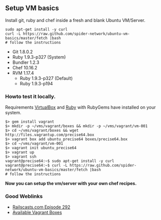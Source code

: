 Setup VM basics
---------------
Install git, ruby and chef inside a fresh and blank Ubuntu VM/Server.

    sudo apt-get install -y curl
    curl -L https://raw.github.com/spider-network/ubuntu-vm-basics/master/fetch |bash
    # follow the instructions

* Git 1.8.0.2
* Ruby 1.9.3-p327 (System)
* Bundler 1.2.3
* Chef 10.16.2
* RVM 1.17.4
  * Ruby 1.9.3-p327 (Default)
  * Ruby 1.9.3-p194


### Howto test it locally.
Requirements [VirtualBox](https://www.virtualbox.org/) and [Ruby](http://www.ruby-lang.org/en/) with RubyGems have installed on your system.

    $> gem install vagrant
    $> mkdir -p ~/vms/vagrant/boxes && mkdir -p ~/vms/vagrant/vm-001
    $> cd ~/vms/vagrant/boxes && wget http://files.vagrantup.com/precise64.box
    $> vagrant box add ubuntu_precise64 boxes/precise64.box
    $> cd ~/vms/vagrant/vm-001
    $> vagrant init ubuntu_precise64
    $> vagrant up
    $> vagrant ssh
    vagrant@precise64:~$ sudo apt-get install -y curl
    vagrant@precise64:~$ curl -L https://raw.github.com/spider-network/ubuntu-vm-basics/master/fetch |bash
    # follow the instructions

**Now you can setup the vm/server with your own chef recipes.**

### Good Weblinks
* [Railscasts.com Episode 292](http://railscasts.com/episodes/292-virtual-machines-with-vagrant)
* [Available Vagrant Boxes](http://www.vagrantbox.es)
